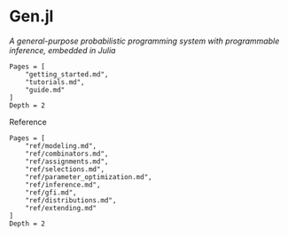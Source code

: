 # Gen.jl

*A general-purpose probabilistic programming system with programmable inference, embedded in Julia*

```@contents
Pages = [
    "getting_started.md",
    "tutorials.md",
    "guide.md"
]
Depth = 2
```

Reference
```@contents
Pages = [
    "ref/modeling.md",
    "ref/combinators.md",
    "ref/assignments.md",
    "ref/selections.md",
    "ref/parameter_optimization.md",
    "ref/inference.md",
    "ref/gfi.md",
    "ref/distributions.md",
    "ref/extending.md"
]
Depth = 2
```
